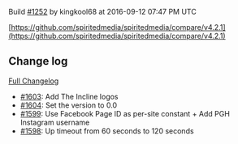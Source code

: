 Build [#1252](https://circleci.com/gh/spiritedmedia/spiritedmedia/1252) by kingkool68 at 2016-09-12 07:47 PM UTC

[https://github.com/spiritedmedia/spiritedmedia/compare/v4.2.1](https://github.com/spiritedmedia/spiritedmedia/compare/v4.2.1)
## Change log
[Full Changelog](https://github.com/spiritedmedia/spiritedmedia/compare/v4.2.0...v4.2.1)

 - [#1603](https://github.com/spiritedmedia/spiritedmedia/pull/1603): Add The Incline logos
 - [#1604](https://github.com/spiritedmedia/spiritedmedia/pull/1604): Set the version to 0.0
 - [#1599](https://github.com/spiritedmedia/spiritedmedia/pull/1599): Use Facebook Page ID as per-site constant + Add PGH Instagram username
 - [#1598](https://github.com/spiritedmedia/spiritedmedia/pull/1598): Up timeout from 60 seconds to 120 seconds
